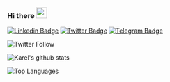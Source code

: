 ### Hi there <img src="https://media.giphy.com/media/hvRJCLFzcasrR4ia7z/giphy.gif" width="25px">

[![Linkedin Badge](https://img.shields.io/badge/-LinkedIn-0e76a8?style=flat-square&logo=Linkedin&logoColor=white)](https://www.linkedin.com/in/karel-diaz-alfonso-7737a6122/)
[![Twitter Badge](https://img.shields.io/badge/-Twitter-00acee?style=flat-square&logo=Twitter&logoColor=white)](https://twitter.com/KarelDiazA)
[![Telegram Badge](https://img.shields.io/badge/-Telegram-0088cc?style=flat-square&logo=Telegram&logoColor=white)](https://t.me/KarelDiazAlfonso)

![Twitter Follow](https://img.shields.io/twitter/follow/kareldiaza?color=%20%2300acee&label=Follow%20me%20on%20Twitter&style=for-the-badge) 

![Karel's github stats](https://github-readme-stats.vercel.app/api?username=KarelDiaz&show_icons=true&title_color=fff&icon_color=00d2ff&text_color=00d2ff&bg_color=444)

![Top Languages](https://github-readme-stats.vercel.app/api/top-langs/?username=KarelDiaz&layout=compact)
